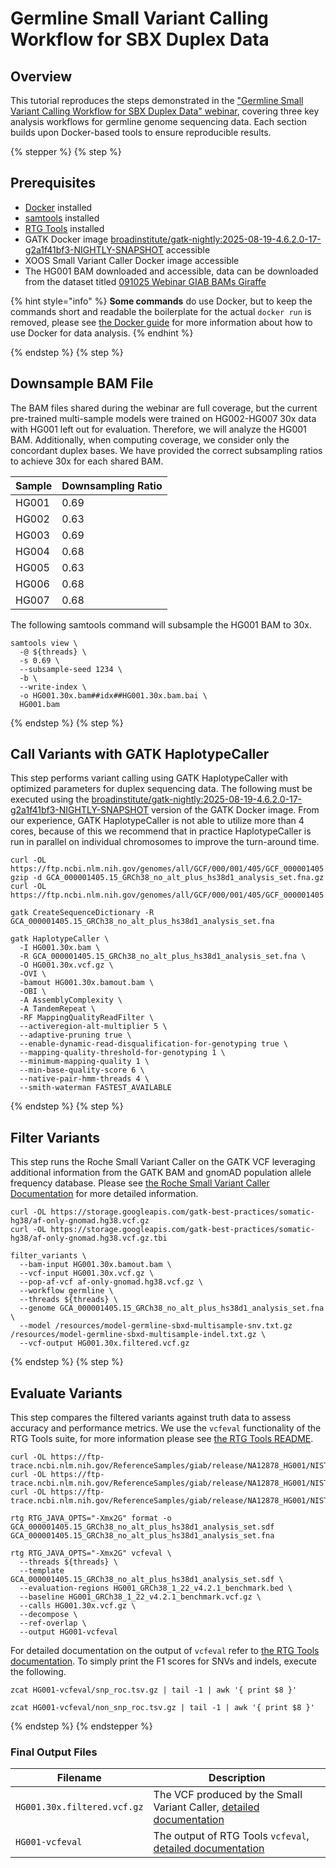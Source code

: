 # Germline Small Variant Calling Workflow for SBX Duplex Data

## Overview

This tutorial reproduces the steps demonstrated in the ["Germline Small Variant Calling Workflow for SBX Duplex Data" webinar](http://sequencing.roche.com/sbxdata), covering three key analysis workflows for germline genome sequencing data.
Each section builds upon Docker-based tools to ensure reproducible results.

{% stepper %}
{% step %}

## Prerequisites

- [Docker](../overview/docker-guide) installed
- [samtools](https://github.com/samtools/samtools) installed
- [RTG Tools](https://github.com/RealTimeGenomics/rtg-tools) installed
- GATK Docker image [broadinstitute/gatk-nightly:2025-08-19-4.6.2.0-17-g2a1f41bf3-NIGHTLY-SNAPSHOT](https://hub.docker.com/r/broadinstitute/gatk-nightly/tags?name=2025-08-19-4.6.2.0-17) accessible
- XOOS Small Variant Caller Docker image accessible
- The HG001 BAM downloaded and accessible, data can be downloaded from the dataset titled [091025 Webinar GIAB BAMs Giraffe](https://web.sbxdata.kamino.platform.navify.com/files/)

{% hint style="info" %}
**Some commands** do use Docker, but to keep the commands short and readable the boilerplate for the actual `docker run` is removed, please see [the Docker guide](../overview/docker-guide) for more information about how to use Docker for data analysis.
{% endhint %}

{% endstep %}
{% step %}

## Downsample BAM File

The BAM files shared during the webinar are full coverage, but the current pre-trained multi-sample models were trained on HG002-HG007 30x data with HG001 left out for evaluation. Therefore, we will analyze the HG001 BAM.
Additionally, when computing coverage, we consider only the concordant duplex bases.
We have provided the correct subsampling ratios to achieve 30x for each shared BAM.

| Sample | Downsampling Ratio |
|--------|--------------------|
| HG001  | 0.69               |
| HG002  | 0.63               |
| HG003  | 0.69               |
| HG004  | 0.68               |
| HG005  | 0.63               |
| HG006  | 0.68               |
| HG007  | 0.68               |

The following samtools command will subsample the HG001 BAM to 30x.

```shell
samtools view \
  -@ ${threads} \
  -s 0.69 \
  --subsample-seed 1234 \
  -b \
  --write-index \
  -o HG001.30x.bam##idx##HG001.30x.bam.bai \
  HG001.bam
```

{% endstep %}
{% step %}

## Call Variants with GATK HaplotypeCaller

This step performs variant calling using GATK HaplotypeCaller with optimized parameters for duplex sequencing data.
The following must be executed using the [broadinstitute/gatk-nightly:2025-08-19-4.6.2.0-17-g2a1f41bf3-NIGHTLY-SNAPSHOT](https://hub.docker.com/r/broadinstitute/gatk-nightly/tags?name=2025-08-19-4.6.2.0-17) version of the GATK Docker image.
From our experience, GATK HaplotypeCaller is not able to utilize more than 4 cores, because of this we recommend that in practice HaplotypeCaller is run in parallel on individual chromosomes to improve the turn-around time.

```shell
curl -OL https://ftp.ncbi.nlm.nih.gov/genomes/all/GCF/000/001/405/GCF_000001405.40_GRCh38.p14/GRCh38_major_release_seqs_for_alignment_pipelines/GCA_000001405.15_GRCh38_no_alt_plus_hs38d1_analysis_set.fna.gz
gzip -d GCA_000001405.15_GRCh38_no_alt_plus_hs38d1_analysis_set.fna.gz
curl -OL https://ftp.ncbi.nlm.nih.gov/genomes/all/GCF/000/001/405/GCF_000001405.40_GRCh38.p14/GRCh38_major_release_seqs_for_alignment_pipelines/GCA_000001405.15_GRCh38_no_alt_plus_hs38d1_analysis_set.fna.fai

gatk CreateSequenceDictionary -R GCA_000001405.15_GRCh38_no_alt_plus_hs38d1_analysis_set.fna

gatk HaplotypeCaller \
  -I HG001.30x.bam \
  -R GCA_000001405.15_GRCh38_no_alt_plus_hs38d1_analysis_set.fna \
  -O HG001.30x.vcf.gz \
  -OVI \
  -bamout HG001.30x.bamout.bam \
  -OBI \
  -A AssemblyComplexity \
  -A TandemRepeat \
  -RF MappingQualityReadFilter \
  --activeregion-alt-multiplier 5 \
  --adaptive-pruning true \
  --enable-dynamic-read-disqualification-for-genotyping true \
  --mapping-quality-threshold-for-genotyping 1 \
  --minimum-mapping-quality 1 \
  --min-base-quality-score 6 \
  --native-pair-hmm-threads 4 \
  --smith-waterman FASTEST_AVAILABLE
```

{% endstep %}
{% step %}

## Filter Variants

This step runs the Roche Small Variant Caller on the GATK VCF leveraging additional information from the GATK BAM and gnomAD population allele frequency database.
Please see [the Roche Small Variant Caller Documentation](../small_variant_caller) for more detailed information.

```shell
curl -OL https://storage.googleapis.com/gatk-best-practices/somatic-hg38/af-only-gnomad.hg38.vcf.gz
curl -OL https://storage.googleapis.com/gatk-best-practices/somatic-hg38/af-only-gnomad.hg38.vcf.gz.tbi

filter_variants \
  --bam-input HG001.30x.bamout.bam \
  --vcf-input HG001.30x.vcf.gz \
  --pop-af-vcf af-only-gnomad.hg38.vcf.gz \
  --workflow germline \
  --threads ${threads} \
  --genome GCA_000001405.15_GRCh38_no_alt_plus_hs38d1_analysis_set.fna \
  --model /resources/model-germline-sbxd-multisample-snv.txt.gz /resources/model-germline-sbxd-multisample-indel.txt.gz \
  --vcf-output HG001.30x.filtered.vcf.gz
```

{% endstep %}
{% step %}

## Evaluate Variants

This step compares the filtered variants against truth data to assess accuracy and performance metrics.
We use the `vcfeval` functionality of the RTG Tools suite, for more information please see [the RTG Tools README](https://github.com/RealTimeGenomics/rtg-tools/blob/master/README.md).

```shell
curl -OL https://ftp-trace.ncbi.nlm.nih.gov/ReferenceSamples/giab/release/NA12878_HG001/NISTv4.2.1/GRCh38/HG001_GRCh38_1_22_v4.2.1_benchmark.vcf.gz
curl -OL https://ftp-trace.ncbi.nlm.nih.gov/ReferenceSamples/giab/release/NA12878_HG001/NISTv4.2.1/GRCh38/HG001_GRCh38_1_22_v4.2.1_benchmark.vcf.gz.tbi
curl -OL https://ftp-trace.ncbi.nlm.nih.gov/ReferenceSamples/giab/release/NA12878_HG001/NISTv4.2.1/GRCh38/HG001_GRCh38_1_22_v4.2.1_benchmark.bed

rtg RTG_JAVA_OPTS="-Xmx2G" format -o GCA_000001405.15_GRCh38_no_alt_plus_hs38d1_analysis_set.sdf GCA_000001405.15_GRCh38_no_alt_plus_hs38d1_analysis_set.fna

rtg RTG_JAVA_OPTS="-Xmx2G" vcfeval \
  --threads ${threads} \
  --template GCA_000001405.15_GRCh38_no_alt_plus_hs38d1_analysis_set.sdf \
  --evaluation-regions HG001_GRCh38_1_22_v4.2.1_benchmark.bed \
  --baseline HG001_GRCh38_1_22_v4.2.1_benchmark.vcf.gz \
  --calls HG001.30x.vcf.gz \
  --decompose \
  --ref-overlap \
  --output HG001-vcfeval
```

For detailed documentation on the output of `vcfeval` refer to [the RTG Tools documentation](https://realtimegenomics.github.io/rtg-tools/rtg_command_reference.html#vcfeval-outputs).
To simply print the F1 scores for SNVs and indels, execute the following.

```shell
zcat HG001-vcfeval/snp_roc.tsv.gz | tail -1 | awk '{ print $8 }'

zcat HG001-vcfeval/non_snp_roc.tsv.gz | tail -1 | awk '{ print $8 }'
```

{% endstep %}
{% endstepper %}

### Final Output Files

| Filename | Description |
|----------|-------------|
| `HG001.30x.filtered.vcf.gz` | The VCF produced by the Small Variant Caller, [detailed documentation](../small_variant_caller#output-files-for-germline-variant-filtering) |
| `HG001-vcfeval` | The output of RTG Tools `vcfeval`, [detailed documentation](https://realtimegenomics.github.io/rtg-tools/rtg_command_reference.html#vcfeval-outputs) |
